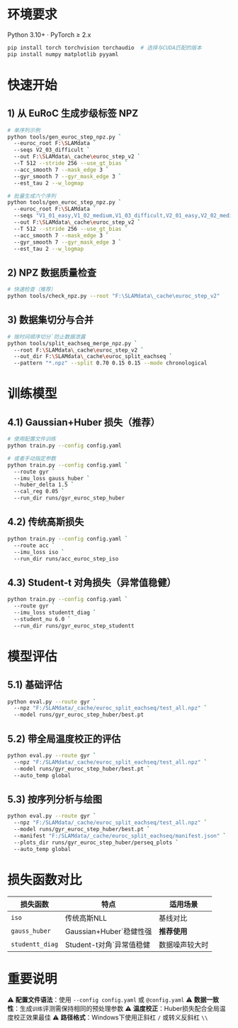 # 环境要求
Python 3.10+ · PyTorch ≥ 2.x
```bash
pip install torch torchvision torchaudio  # 选择与CUDA匹配的版本
pip install numpy matplotlib pyyaml
```

# 快速开始

## 1) 从 EuRoC 生成步级标签 NPZ
```bash
# 单序列示例
python tools/gen_euroc_step_npz.py `
  --euroc_root F:\SLAMdata `
  --seqs V2_03_difficult `
  --out F:\SLAMdata\_cache\euroc_step_v2 `
  --T 512 --stride 256 --use_gt_bias `
  --acc_smooth 7 --mask_edge 3 `
  --gyr_smooth 7 --gyr_mask_edge 3 `
  --est_tau 2 --w_logmap

# 批量生成六个序列
python tools/gen_euroc_step_npz.py `
  --euroc_root F:\SLAMdata `
  --seqs "V1_01_easy,V1_02_medium,V1_03_difficult,V2_01_easy,V2_02_medium,V2_03_difficult" `
  --out F:\SLAMdata\_cache\euroc_step_v2 `
  --T 512 --stride 256 --use_gt_bias `
  --acc_smooth 7 --mask_edge 3 `
  --gyr_smooth 7 --gyr_mask_edge 3 `
  --est_tau 2 --w_logmap
```

## 2) NPZ 数据质量检查
```bash
# 快速检查（推荐）
python tools/check_npz.py --root "F:\SLAMdata\_cache\euroc_step_v2"
```

## 3) 数据集切分与合并
```bash
# 按时间顺序切分`防止数据泄露
python tools/split_eachseq_merge_npz.py `
  --root F:\SLAMdata\_cache\euroc_step_v2 `
  --out_dir F:\SLAMdata\_cache\euroc_split_eachseq `
  --pattern "*.npz" --split 0.70 0.15 0.15 --mode chronological
```

# 训练模型

## 4.1) Gaussian+Huber 损失（推荐）
```bash
# 使用配置文件训练
python train.py --config config.yaml

# 或者手动指定参数
python train.py --config config.yaml `
  --route gyr `
  --imu_loss gauss_huber `
  --huber_delta 1.5 `
  --cal_reg 0.05 `
  --run_dir runs/gyr_euroc_step_huber
```

## 4.2) 传统高斯损失
```bash
python train.py --config config.yaml `
  --route acc `
  --imu_loss iso `
  --run_dir runs/acc_euroc_step_iso
```

## 4.3) Student-t 对角损失（异常值稳健）
```bash
python train.py --config config.yaml `
  --route gyr `
  --imu_loss studentt_diag `
  --student_nu 6.0 `
  --run_dir runs/gyr_euroc_step_studentt
```

# 模型评估

## 5.1) 基础评估
```bash
python eval.py --route gyr `
  --npz "F:/SLAMdata/_cache/euroc_split_eachseq/test_all.npz" `
  --model runs/gyr_euroc_step_huber/best.pt
```

## 5.2) 带全局温度校正的评估
```bash
python eval.py --route gyr `
  --npz "F:/SLAMdata/_cache/euroc_split_eachseq/test_all.npz" `
  --model runs/gyr_euroc_step_huber/best.pt `
  --auto_temp global
```

## 5.3) 按序列分析与绘图
```bash
python eval.py --route gyr `
  --npz "F:/SLAMdata/_cache/euroc_split_eachseq/test_all.npz" `
  --model runs/gyr_euroc_step_huber/best.pt `
  --manifest "F:/SLAMdata/_cache/euroc_split_eachseq/manifest.json" `
  --plots_dir runs/gyr_euroc_step_huber/perseq_plots `
  --auto_temp global
```

# 损失函数对比

| 损失函数 | 特点 | 适用场景 |
|---------|------|----------|
| `iso` | 传统高斯NLL | 基线对比 |
| `gauss_huber` | Gaussian+Huber`稳健性强 | **推荐使用** |
| `studentt_diag` | Student-t对角`异常值稳健 | 数据噪声较大时 |

# 重要说明

⚠️ **配置文件语法**：使用 `--config config.yaml` 或 `@config.yaml`
⚠️ **数据一致性**：生成`训练`评测需保持相同的预处理参数
⚠️ **温度校正**：Huber损失配合全局温度校正效果最佳
⚠️ **路径格式**：Windows下使用正斜杠 `/` 或转义反斜杠 `\\`
